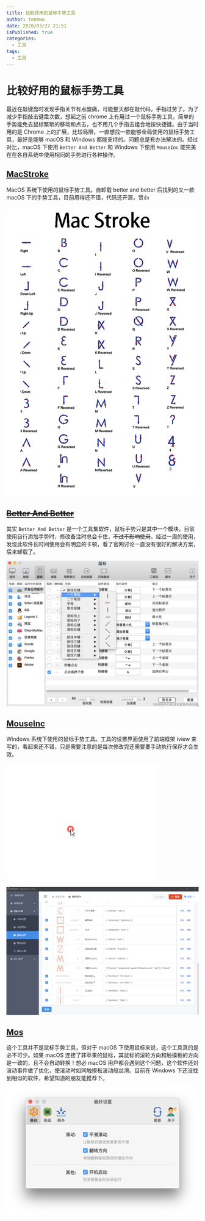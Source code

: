 ```yaml
---
title: 比较好用的鼠标手势工具
author: teemwu
date: 2020/03/27 21:51
isPublished: true
categories:
  - 工具
tags:
  - 工具
---
```


# 比较好用的鼠标手势工具

最近在敲键盘时发现手指关节有点酸痛，可能整天都在敲代码，手指过劳了。为了减少手指敲击键盘次数，想起之前 chrome 上有用过一个鼠标手势工具，简单的手势能免去鼠标繁琐的移动和点击，也不用几个手指去组合地按快捷键。由于当时用的是 Chrome 上的扩展，比较局限，一直想找一款能够全局使用的鼠标手势工具，最好是能够 macOS 和 Windows 都能支持的。问题总是有办法解决的。经过对比，macOS 下使用 `Better And Better` 和 Windows 下使用 `MouseInc` 能完美在在各自系统中使用相同的手势进行各种操作。

## [MacStroke](https://github.com/mtjo/MacStroke)
MacOS 系统下使用的鼠标手势工具。自卸载 better and better 后找到的又一款 macOS 下的手势工具，目前用得还不错，代码还开源，赞👍

![MacStroke](/public/imgs/2020/03/27/2020032721510.gif)

## ~~[Better And Better](https://www.better365.cn/bab.html)~~
其实 `Better And Better` 是一个工具集软件，鼠标手势只是其中一个模块，目前使用自行添加手势时，修改备注时总会卡住，~~不过不影响使用~~。经过一周的使用，发现此软件长时间使用会有明显的卡顿，看了官网讨论一直没有很好的解决方案，后来卸载了。

![Better And Better](/public/imgs/2020/03/27/2020032721511.png)

## [MouseInc](https://shuax.com/project/mouseinc/)
Windows 系统下使用的鼠标手势工具。工具的设置界面使用了前端框架 iview 来写的，看起来还不错，只是需要注意的是每次修改完还需要要手动执行保存才会生效。

![MouseInc](/public/imgs/2020/03/27/2020032721512.gif)

![MouseInc](/public/imgs/2020/03/27/2020032721513.png)

## [Mos](https://mos.caldis.me/)

这个工具并不是鼠标手势工具，但对于 macOS 下使用鼠标来说，这个工具真的是必不可少。如果 macOS 连接了非苹果的鼠标，其鼠标的滚轮方向和触摸板的方向是一致的，且不会自动转换！想必 macOS 用户都会遇到这个问题，这个软件还对滚动事件做了优化，使滚动时如同触摸板滚动般丝滑。目前在 Windows 下还没找到相似的软件，希望知道的朋友能推荐下。

![Mos](/public/imgs/2020/03/27/2020032721514.png)
